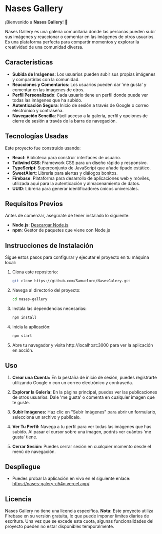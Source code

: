 # Nases Gallery

¡Bienvenido a **Nases Gallery**! 🎉

Nases Gallery es una galería comunitaria donde las personas pueden subir sus imágenes y reaccionar o comentar en las imágenes de otros usuarios. Es una plataforma perfecta para compartir momentos y explorar la creatividad de una comunidad diversa.

## Características

- **Subida de Imágenes**: Los usuarios pueden subir sus propias imágenes y compartirlas con la comunidad.
- **Reacciones y Comentarios**: Los usuarios pueden dar 'me gusta' y comentar en las imágenes de otros.
- **Perfil Personalizado**: Cada usuario tiene un perfil donde puede ver todas las imágenes que ha subido.
- **Autenticación Segura**: Inicio de sesión a través de Google o correo electrónico y contraseña.
- **Navegación Sencilla**: Fácil acceso a la galería, perfil y opciones de cierre de sesión a través de la barra de navegación.

## Tecnologías Usadas

Este proyecto fue construido usando:

- **React**: Biblioteca para construir interfaces de usuario.
- **Tailwind CSS**: Framework CSS para un diseño rápido y responsivo.
- **TypeScript**: Superconjunto de JavaScript que añade tipado estático.
- **SweetAlert**: Librería para alertas y diálogos bonitos.
- **Firebase**: Plataforma para desarrollo de aplicaciones web y móviles, utilizada aquí para la autenticación y almacenamiento de datos.
- **UUID**: Librería para generar identificadores únicos universales.

## Requisitos Previos

Antes de comenzar, asegúrate de tener instalado lo siguiente:

- **Node.js**: [Descargar Node.js](https://nodejs.org/)
- **npm**: Gestor de paquetes que viene con Node.js

## Instrucciones de Instalación

Sigue estos pasos para configurar y ejecutar el proyecto en tu máquina local:

1. Clona este repositorio:
   ```bash
   git clone https://github.com/Samueloro/NasesGalery.git
   ```
2. Navega al directorio del proyecto:
   ```bash
   cd nases-gallery
   ```
3. Instala las dependencias necesarias:
   ```bash
   npm install
   ```
4. Inicia la aplicación:
   ```bash
   npm start
   ```
5. Abre tu navegador y visita http://localhost:3000 para ver la aplicación en acción.

## Uso

1. **Crear una Cuenta:** En la pestaña de inicio de sesión, puedes registrarte utilizando Google o con un correo electrónico y contraseña.

2. **Explorar la Galería:** En la página principal, puedes ver las publicaciones de otros usuarios. Dale 'me gusta' o comenta en cualquier imagen que te guste.

3. **Subir Imágenes:** Haz clic en "Subir Imágenes" para abrir un formulario, selecciona un archivo y publícalo.

4. **Ver Tu Perfil:** Navega a tu perfil para ver todas las imágenes que has subido. Al pasar el cursor sobre una imagen, podrás ver cuántos 'me gusta' tiene.

5. **Cerrar Sesión:** Puedes cerrar sesión en cualquier momento desde el menú de navegación.

## Despliegue

- Puedes probar la aplicación en vivo en el siguiente enlace: https://nases-galery-c54q.vercel.app/.


## Licencia

Nases Gallery no tiene una licencia específica. 
**Nota:** Este proyecto utiliza Firebase en su versión gratuita, lo que puede imponer límites diarios de escritura. Una vez que se excede esta cuota, algunas funcionalidades del proyecto pueden no estar disponibles temporalmente.